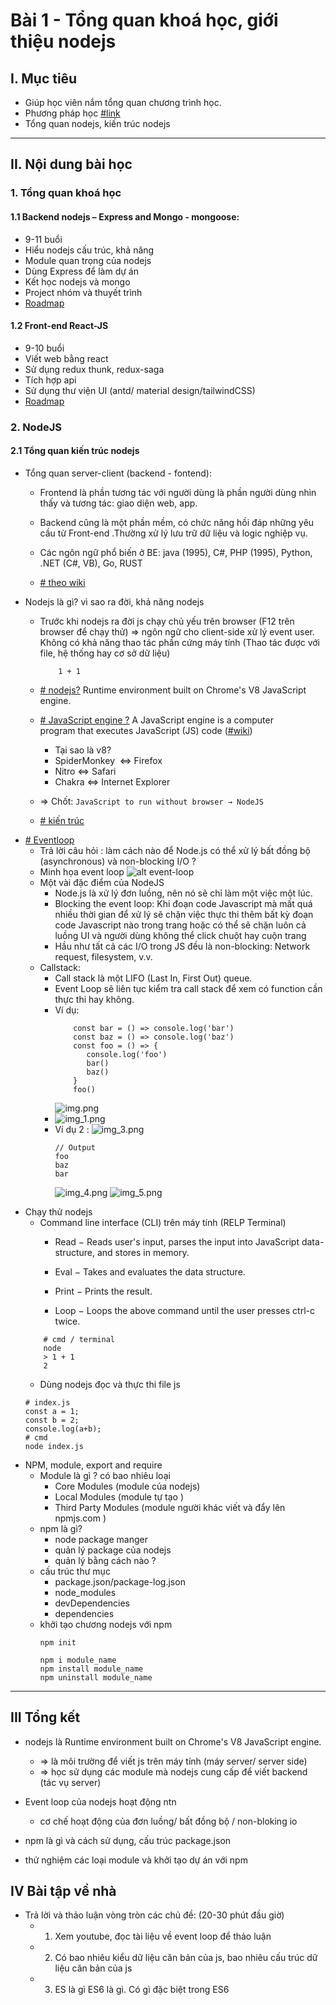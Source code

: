 # Bài 1 - Tổng quan khoá học, giới thiệu nodejs

## I. Mục tiêu

*  Giúp học viên nắm tổng quan chương trình học.
*  Phương pháp học [#link](https://www.youtube.com/watch?v=DpvYHLUiZpc)
* Tổng quan nodejs, kiến trúc nodejs
------
## II. Nội dung bài học

### 1. Tổng quan khoá học
#### 1.1 Backend nodejs – Express and Mongo - mongoose:
- 9-11 buổi
- Hiểu nodejs cấu trúc, khả năng
- Module quan trọng của nodejs
- Dùng Express để làm dự án
- Kết học nodejs và mongo
- Project nhóm và thuyết trình
- [Roadmap](https://github.com/aliyr/Nodejs-Developer-Roadmap/blob/master/ReadMe.md)

#### 1.2 Front-end React-JS
- 9-10 buổi
- Viết web bằng react
- Sử dụng redux thunk, redux-saga
- Tích hợp api
- Sử dụng thư viện UI (antd/ material design/tailwindCSS)
- [Roadmap](https://github.com/adam-golab/react-developer-roadmap)

### 2. NodeJS

#### 2.1 Tổng quan kiến trúc nodejs

- Tổng quan server-client (backend - fontend):
    *  Frontend là phần tương tác với người dùng là phần người dùng nhìn thấy và tương tác: giao diện web, app.

    * Backend cũng là một phần mềm, có chức năng hồi đáp những yêu cầu từ Front-end .Thường xử lý lưu trữ dữ liệu và logic nghiệp vụ.
    * Các ngôn ngữ phổ biến ở BE: java (1995), C#, PHP (1995), Python, .NET (C#, VB), Go, RUST

    * [# theo wiki](https://en.wikipedia.org/wiki/Front_end_and_back_end)

- Nodejs là gì? vì sao ra đời, khả năng nodejs
    * Trước khi nodejs ra đời js chạy chủ yếu trên browser (F12 trên browser để chạy thử) => ngôn ngữ cho client-side xử lý event user. Không có khả năng thao tác phần cứng máy tính (Thao tác được với file, hệ thống hay cơ sở dữ liệu)
        ```
            1 + 1
        ```

    * [# nodejs?](https://nodejs.org/en/) Runtime environment built on Chrome's V8 JavaScript engine.

    * [# JavaScript engine ?](https://www.youtube.com/watch?v=p-iiEDtpy6I
      ) A JavaScript engine is a computer program that executes JavaScript (JS) code ([#wiki](https://en.wikipedia.org/wiki/JavaScript_engine#:~:text=A%20JavaScript%20engine%20is%20a,every%20major%20browser%20has%20one.))
        * Tại sao là v8?
        * SpiderMonkey  <=> Firefox
        * Nitro <=> Safari
        * Chakra <=> Internet Explorer


    * => Chốt:  ````JavaScript to run without browser → NodeJS ````
    * [# kiến trúc](https://blog.usejournal.com/nodejs-architecture-concurrency-model-f71da5f53d1d
)
* [# Eventloop](https://www.youtube.com/watch?v=8aGhZQkoFbQ)
    - Trả lời câu hỏi : làm cách nào để Node.js có thể xử lý bất đồng bộ (asynchronous) và non-blocking I/O ?
    - Minh họa event loop
      ![alt event-loop](https://s1.o7planning.com/vi/11951/images/21212668.png)
    - Một vài đặc điểm của NodeJS
      - Node.js là xử lý đơn luồng, nên nó sẽ chỉ làm một việc một lúc.
      - Blocking the event loop: Khi đoạn code Javascript mà mất quá nhiều thời gian để xử lý sẽ chặn việc thực thi thêm bất kỳ đoạn code Javascript nào trong trang hoặc có thể sẽ chặn luôn cả luồng UI và người dùng không thể click chuột hay cuộn trang
      - Hầu như tất cả các I/O trong JS đều là non-blocking: Network request, filesystem, v.v.
    - Callstack:
      - Call stack là một LIFO (Last In, First Out) queue.
      - Event Loop sẽ liên tục kiểm tra call stack để xem có function cần thực thi hay không.
      - Ví dụ:
        ```angular2html
            const bar = () => console.log('bar')
            const baz = () => console.log('baz')
            const foo = () => {
               console.log('foo')
               bar()
               baz()
            }
            foo()
        ```
        ![img.png](img.png)
      - ![img_1.png](img_1.png)
      - Ví dụ 2 :
        ![img_3.png](img_3.png)
        ```
        // Output
        foo
        baz
        bar
        ```
        ![img_4.png](img_4.png)
        ![img_5.png](img_5.png)
- Chạy thử nodejs
    - Command line interface (CLI) trên máy tính (RELP Terminal)
        * Read − Reads user's input, parses the input into JavaScript data-structure, and stores in memory.

        * Eval − Takes and evaluates the data structure.

        * Print − Prints the result.

        * Loop − Loops the above command until the user presses ctrl-c twice.
    ```
        # cmd / terminal
        node
        > 1 + 1
        2
    ```
    - Dùng nodejs đọc và thực thi file js
    ```
    # index.js
    const a = 1;
    const b = 2;
    console.log(a+b);
    # cmd
    node index.js
    ```
- NPM, module, export and require
    - Module là gì ? có bao nhiêu loại
        * Core Modules (module của nodejs)
        * Local Modules (module tự tạo )
        * Third Party Modules (module người khác viết và đẩy lên npmjs.com )
    - npm là gì?
        * node package manger
        * quản lý package của nodejs
        * quản lý bằng cách nào ?
    - cấu trúc thư mục
        * package.json/package-log.json
        * node_modules
        * devDependencies
        * dependencies
    - khởi tạo chương nodejs với npm
        ``` 
        npm init 

        npm i module_name
        npm install module_name
        npm uninstall module_name
        ```

-------
## III Tổng kết
- nodejs là Runtime environment built on Chrome's V8 JavaScript engine.
    - => là môi trường để viết js trên máy tính (máy server/ server side)
    - => học sử dụng các module mà nodejs cung cấp để viết backend (tác vụ server)
- Event loop của nodejs hoạt động ntn
    - cơ chế hoạt động của đơn luồng/ bất đồng bộ / non-bloking io

- npm là gì và cách sử dụng, cấu trúc package.json
- thử nghiệm các loại module và khởi tạo dự án với npm



## IV Bài tập về nhà
- Trả lời và thảo luận vòng tròn các chủ đề: (20-30 phút đầu giờ)
    - 1. Xem youtube, đọc tài liệu về event loop để thảo luận
    - 2. Có bao nhiêu kiểu dữ liệu căn bản của js, bao nhiêu cấu trúc dữ liệu căn bản của js
    - 3. ES là gì ES6 là gì. Có gì đặc biệt trong ES6